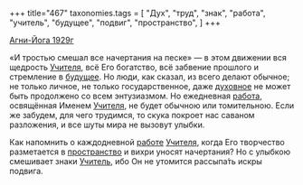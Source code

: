 +++
title="467"
taxonomies.tags = [
 "Дух",
 "труд",
 "знак",
 "работа",
 "учитель",
 "будущее",
 "подвиг",
 "пространство",
]
+++

[Агни-Йога 1929г](/agni/1929)

«И тростью смешал все начертания на песке» — в этом движении вся щедрость [Учителя](/tags/учитель), всё Его богатство, всё забвение прошлого и стремление в [будущее](/tags/будущее). Но люди, как сказал, из всего делают обычное; не только личное, не только государственное, даже [духовное](/tags/Дух) не может быть продолжено со всем энтузиазмом. Но ежедневная [работа](/tags/работа), освящённая Именем [Учителя](/tags/учитель), не будет обычною или томительною. Если же забудем, для чего трудимся, то скука покроет нас саваном разложения, и все шуты мира не вызовут улыбки.   

Как напомнить о каждодневной [работе](/tags/работа) [Учителя](/tags/учитель), когда Его творчество разметается в [пространство](/tags/пространство) и вихри уносят начертания? Но с улыбкою смешивает знаки [Учитель](/tags/учитель), ибо Он не утомится рассыпа́ть искры подвига.